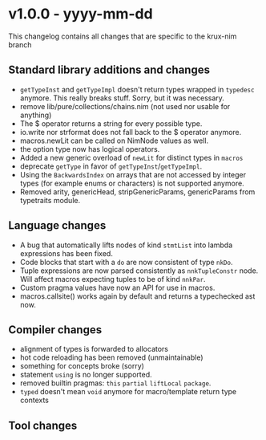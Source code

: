 
# v1.0.0 - yyyy-mm-dd

This changelog contains all changes that are specific to the krux-nim branch

## Standard library additions and changes

- `getTypeInst` and `getTypeImpl` doesn't return types wrapped in
  `typedesc` anymore. This really breaks stuff. Sorry, but it was necessary.
- remove lib/pure/collections/chains.nim (not used nor usable for anything)
- The $ operator returns a string for every possible type.
- io.write nor strformat does not fall back to the $ operator anymore.
- macros.newLit can be called on NimNode values as well.
- the option type now has logical operators.
- Added a new generic overload of `newLit` for distinct types in
  `macros`
- deprecate `getType` in favor of `getTypeInst`/`getTypeImpl`.
- Using the ``BackwardsIndex`` on arrays that are not accessed by
  integer types (for example enums or characters) is not supported
  anymore.
- Removed arity, genericHead, stripGenericParams, genericParams from
  typetraits module.

## Language changes

- A bug that automatically lifts nodes of kind `stmtList` into lambda
  expressions has been fixed.
- Code blocks that start with a `do` are now consistent of type
  `nkDo`.
- Tuple expressions are now parsed consistently as
  `nnkTupleConstr` node. Will affect macros expecting tuples to be of
  kind `nnkPar`.
- Custom pragma values have now an API for use in macros.
- macros.callsite() works again by default and returns a typechecked ast now.

## Compiler changes

- alignment of types is forwarded to allocators
- hot code reloading has been removed (unmaintainable)
- something for concepts broke (sorry)
- statement `using` is no longer supported.
- removed builtin pragmas: `this` `partial` `liftLocal` `package`.
- `typed` doesn't mean `void` anymore for macro/template return type contexts

## Tool changes
